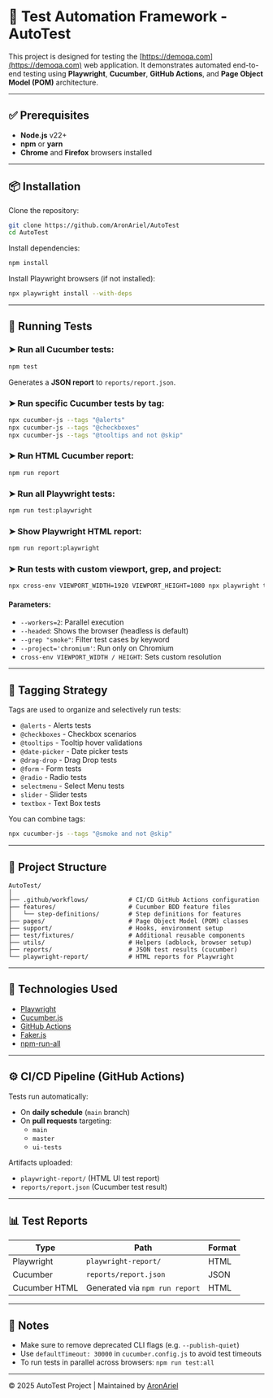# 🧪 Test Automation Framework - AutoTest

This project is designed for testing the [https://demoqa.com](https://demoqa.com) web application.
It demonstrates automated end-to-end testing using **Playwright**, **Cucumber**, **GitHub Actions**, and **Page Object Model (POM)** architecture.

---

## ✅ Prerequisites

- **Node.js** v22+
- **npm** or **yarn**
- **Chrome** and **Firefox** browsers installed

---

## 📦 Installation

Clone the repository:

```bash
git clone https://github.com/AronAriel/AutoTest
cd AutoTest
```

Install dependencies:

```bash
npm install
```

Install Playwright browsers (if not installed):

```bash
npx playwright install --with-deps
```

---

## 🚀 Running Tests

### ➤ Run all Cucumber tests:

```bash
npm test
```

Generates a **JSON report** to `reports/report.json`.

### ➤ Run specific Cucumber tests by tag:

```bash
npx cucumber-js --tags "@alerts"
npx cucumber-js --tags "@checkboxes"
npx cucumber-js --tags "@tooltips and not @skip"
```

### ➤ Run HTML Cucumber report:

```bash
npm run report
```

### ➤ Run all Playwright tests:

```bash
npm run test:playwright
```

### ➤ Show Playwright HTML report:

```bash
npm run report:playwright
```

### ➤ Run tests with custom viewport, grep, and project:

```bash
npx cross-env VIEWPORT_WIDTH=1920 VIEWPORT_HEIGHT=1080 npx playwright test --workers=2 --headed --grep "smoke" --project='chromium'
```

#### Parameters:

- `--workers=2`: Parallel execution
- `--headed`: Shows the browser (headless is default)
- `--grep "smoke"`: Filter test cases by keyword
- `--project='chromium'`: Run only on Chromium
- `cross-env VIEWPORT_WIDTH / HEIGHT`: Sets custom resolution

---

## 🧪 Tagging Strategy

Tags are used to organize and selectively run tests:

- `@alerts` - Alerts tests
- `@checkboxes` - Checkbox scenarios
- `@tooltips` - Tooltip hover validations
- `@date-picker` - Date picker tests
- `@drag-drop` - Drag Drop tests
- `@form` - Form tests
- `@radio` - Radio tests
- `selectmenu` - Select Menu tests
- `slider` - Slider tests
- `textbox` - Text Box tests


You can combine tags:

```bash
npx cucumber-js --tags "@smoke and not @skip"
```

---

## 🧱 Project Structure

```
AutoTest/
│
├── .github/workflows/           # CI/CD GitHub Actions configuration
├── features/                    # Cucumber BDD feature files
│   └── step-definitions/        # Step definitions for features
├── pages/                       # Page Object Model (POM) classes
├── support/                     # Hooks, environment setup
├── test/fixtures/               # Additional reusable components
├── utils/                       # Helpers (adblock, browser setup)
├── reports/                     # JSON test results (cucumber)
└── playwright-report/           # HTML reports for Playwright
```

---

## 🧪 Technologies Used

- [Playwright](https://playwright.dev/)
- [Cucumber.js](https://github.com/cucumber/cucumber-js)
- [GitHub Actions](https://github.com/features/actions)
- [Faker.js](https://github.com/faker-js/faker)
- [npm-run-all](https://github.com/mysticatea/npm-run-all)

---

## ⚙️ CI/CD Pipeline (GitHub Actions)

Tests run automatically:

- On **daily schedule** (`main` branch)
- On **pull requests** targeting:
  - `main`
  - `master`
  - `ui-tests`

Artifacts uploaded:

- `playwright-report/` (HTML UI test report)
- `reports/report.json` (Cucumber test result)

---

## 📊 Test Reports

| Type         | Path                         | Format  |
|--------------|------------------------------|---------|
| Playwright   | `playwright-report/`         | HTML    |
| Cucumber     | `reports/report.json`        | JSON    |
| Cucumber HTML| Generated via `npm run report` | HTML |

---

## 📌 Notes

- Make sure to remove deprecated CLI flags (e.g. `--publish-quiet`)
- Use `defaultTimeout: 30000` in `cucumber.config.js` to avoid test timeouts
- To run tests in parallel across browsers: `npm run test:all`

---

© 2025 AutoTest Project | Maintained by [AronAriel](https://github.com/AronAriel)